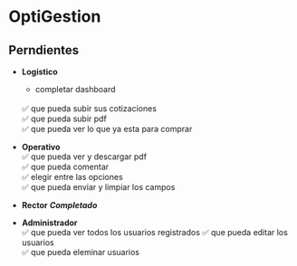 # OptiGestion

## Perndientes
- **Logistico**
    - completar dashboard
    <br>
    ✅ que pueda subir sus cotizaciones
    <br>
    ✅ que pueda subir pdf
    <br>
    ✅ que pueda ver lo que ya esta para comprar
- **Operativo**
    <br>
    ✅ que pueda ver y descargar pdf
    <br>
    ✅ que pueda comentar
    <br>
    ✅ elegir entre las opciones
    <br>
    ✅ que pueda enviar y limpiar los campos
- **Rector**  *__Completado__*

- **Administrador**
    <br>
    ✅ que pueda ver todos los usuarios registrados
    ✅ que pueda editar los usuarios
    <br>
    ✅ que pueda eleminar usuarios
